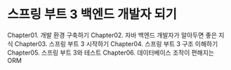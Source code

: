 # 스프링 부트 3 백엔드 개발자 되기
Chapter01. 개발 환경 구축하기
Chapter02. 자바 백엔드 개발자가 알아두면 좋은 지식
Chapter03. 스프링 부트 3 시작하기
Chapter04. 스프링 부트 3 구조 이해하기
Chapter05. 스프링 부트 3와 테스트
Chapter06. 데이터베이스 조작이 편해지는 ORM
